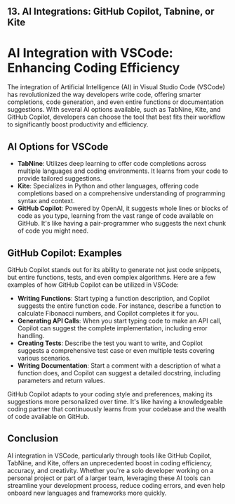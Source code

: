 ## 13. AI Integrations: GitHub Copilot, Tabnine, or Kite

# AI Integration with VSCode: Enhancing Coding Efficiency

The integration of Artificial Intelligence (AI) in Visual Studio Code (VSCode) has revolutionized the way developers write code, offering smarter completions, code generation, and even entire functions or documentation suggestions. With several AI options available, such as TabNine, Kite, and GitHub Copilot, developers can choose the tool that best fits their workflow to significantly boost productivity and efficiency.

## AI Options for VSCode

- **TabNine**: Utilizes deep learning to offer code completions across multiple languages and coding environments. It learns from your code to provide tailored suggestions.
- **Kite**: Specializes in Python and other languages, offering code completions based on a comprehensive understanding of programming syntax and context.
- **GitHub Copilot**: Powered by OpenAI, it suggests whole lines or blocks of code as you type, learning from the vast range of code available on GitHub. It's like having a pair-programmer who suggests the next chunk of code you might need.

## GitHub Copilot: Examples

GitHub Copilot stands out for its ability to generate not just code snippets, but entire functions, tests, and even complex algorithms. Here are a few examples of how GitHub Copilot can be utilized in VSCode:

- **Writing Functions**: Start typing a function description, and Copilot suggests the entire function code. For instance, describe a function to calculate Fibonacci numbers, and Copilot completes it for you.
- **Generating API Calls**: When you start typing code to make an API call, Copilot can suggest the complete implementation, including error handling.
- **Creating Tests**: Describe the test you want to write, and Copilot suggests a comprehensive test case or even multiple tests covering various scenarios.
- **Writing Documentation**: Start a comment with a description of what a function does, and Copilot can suggest a detailed docstring, including parameters and return values.

GitHub Copilot adapts to your coding style and preferences, making its suggestions more personalized over time. It's like having a knowledgeable coding partner that continuously learns from your codebase and the wealth of code available on GitHub.

## Conclusion

AI integration in VSCode, particularly through tools like GitHub Copilot, TabNine, and Kite, offers an unprecedented boost in coding efficiency, accuracy, and creativity. Whether you're a solo developer working on a personal project or part of a larger team, leveraging these AI tools can streamline your development process, reduce coding errors, and even help onboard new languages and frameworks more quickly.